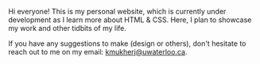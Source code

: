 Hi everyone! This is my personal website, which is currently under development as I learn more about HTML & CSS.
Here, I plan to showcase my work and other tidbits of my life.

If you have any suggestions to make (design or others), don't hesitate to reach out to me on my email: kmukherj@uwaterloo.ca.
